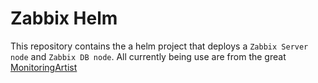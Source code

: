 # Zabbix Helm

This repository contains the a helm project that deploys a `Zabbix Server node` and `Zabbix DB node`. All currently being use are from the great [MonitoringArtist](https://github.com/monitoringartist/)
